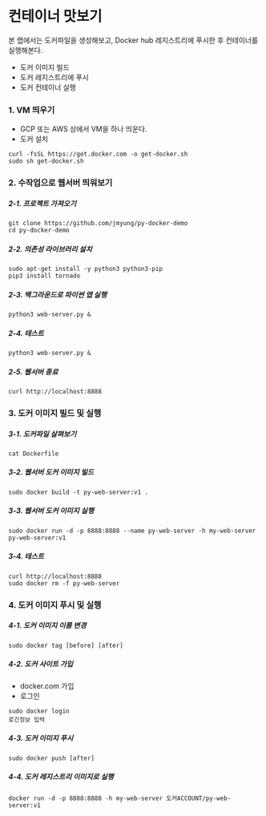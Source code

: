 # 컨테이너 맛보기

본 랩에서는 도커파일을 생성해보고, Docker hub 레지스트리에 푸시한 후 컨테이너를 실행해본다.

- 도커 이미지 빌드
- 도커 레지스트리에 푸시
- 도커 컨테이너 실행

### 1. VM 띄우기

- GCP 또는 AWS 상에서 VM을 하나 띄운다.
- 도커 설치
```
curl -fsSL https://get.docker.com -o get-docker.sh
sudo sh get-docker.sh
```

### 2. 수작업으로 웹서버 띄워보기

##### 2-1. 프로젝트 가져오기
```
git clone https://github.com/jmyung/py-docker-demo
cd py-docker-demo
```

##### 2-2. 의존성 라이브러리 설치
```
sudo apt-get install -y python3 python3-pip
pip3 install tornado
```

##### 2-3. 백그라운드로 파이썬 앱 실행
```
python3 web-server.py &
```

##### 2-4. 테스트
```
python3 web-server.py &
```

##### 2-5. 웹서버 종료
```
curl http://localhost:8888
```


### 3. 도커 이미지 빌드 및 실행

##### 3-1. 도커파일 살펴보기

```
cat Dockerfile
```

##### 3-2. 웹서버 도커 이미지 빌드
```
sudo docker build -t py-web-server:v1 .
```

##### 3-3. 웹서버 도커 이미지 실행

```
sudo docker run -d -p 8888:8888 --name py-web-server -h my-web-server py-web-server:v1
```

##### 3-4. 테스트

```
curl http://localhost:8888
sudo docker rm -f py-web-server
```

### 4. 도커 이미지 푸시 및 실행

##### 4-1. 도커 이미지 이름 변경

```
sudo docker tag [before] [after]
```

##### 4-2. 도커 사이트 가입

- docker.com 가입
- 로그인
```
sudo docker login
로긴정보 입력
```

##### 4-3. 도커 이미지 푸시

```
sudo docker push [after]
```

##### 4-4. 도커 레지스트리 이미지로 실행

```
docker run -d -p 8888:8888 -h my-web-server 도커ACCOUNT/py-web-server:v1
```
